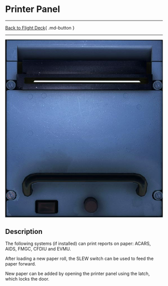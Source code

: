 # Printer Panel

---

[Back to Flight Deck](../index.md){ .md-button }

---

![Printer Panel](../../../assets/a32nx-briefing/pedestal/Printer-Panel.jpg "Printer Panel")

## Description

The following systems (if installed) can print reports on paper: ACARS, AIDS, FMGC, CFDIU and EVMU.

After loading a new paper roll, the SLEW switch can be used to feed the paper forward.

New paper can be added by opening the printer panel using the latch, which locks the door.
